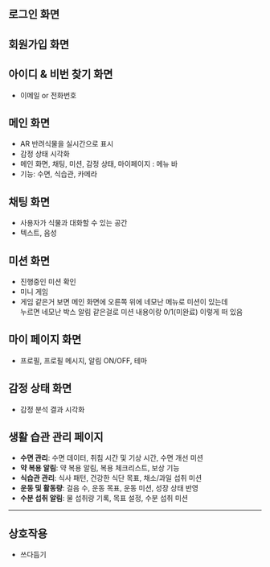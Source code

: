 ## 로그인 화면

## 회원가입 화면

## 아이디 & 비번 찾기 화면

- 이메일 or 전화번호

## **메인 화면**

- AR 반려식물을 실시간으로 표시
- 감정 상태 시각화
- 메인 화면, 채팅, 미션, 감정 상태, 마이페이지 : 메뉴 바
- 기능: 수면, 식습관, 카메라

## **채팅 화면**

- 사용자가 식물과 대화할 수 있는 공간
- 텍스트, 음성

## 미션 화면

- 진행중인 미션 확인
- 미니 게임
- 게임 같은거 보면 메인 화면에 오른쪽 위에 네모난 메뉴로 미션이 있는데  
    누르면 네모난 박스 알림 같은걸로 미션 내용이랑 0/1(미완료) 이렇게 떠 있음  
    

## 마이 페이지 화면

- 프로필, 프로필 메시지, 알림 ON/OFF, 테마

## **감정 상태 화면**

- 감정 분석 결과 시각화

## **생활 습관 관리 페이지**

- **수면 관리**: 수면 데이터, 취침 시간 및 기상 시간, 수면 개선 미션
- **약 복용 알림**: 약 복용 알림, 복용 체크리스트, 보상 기능
- **식습관 관리**: 식사 패턴, 건강한 식단 목표, 채소/과일 섭취 미션
- **운동 및 활동량**: 걸음 수, 운동 목표, 운동 미션, 성장 상태 반영
- **수분 섭취 알림**: 물 섭취량 기록, 목표 설정, 수분 섭취 미션

---

## 상호작용

- 쓰다듬기